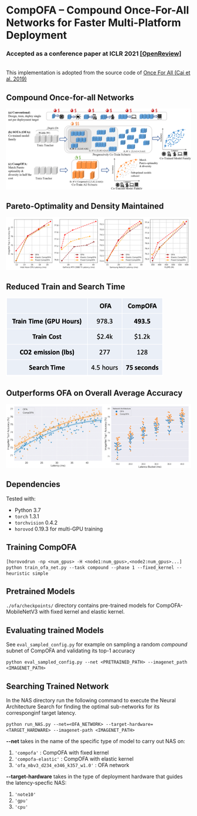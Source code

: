 # CompOFA – Compound Once-For-All Networks for Faster Multi-Platform Deployment 
### Accepted as a conference paper at ICLR 2021 [[OpenReview]](https://openreview.net/forum?id=IgIk8RRT-Z)
\
This implementation is adopted from the source code of [Once For All (Cai et al. 2019)](https://github.com/mit-han-lab/once-for-all)

## Compound Once-for-all Networks
![](figures/overview.png)

## Pareto-Optimality and Density Maintained
![](figures/pareto_curves.png)

## Reduced Train and Search Time
<img src="/figures/cost.png" height="214" width="428">

## Outperforms OFA on Overall Average Accuracy
![](figures/avg_accuracy.png)

## Dependencies
Tested with:
- Python 3.7
- `torch` 1.3.1
- `torchvision` 0.4.2
- `horovod` 0.19.3 for multi-GPU training

## Training CompOFA
```
[horovodrun -np <num_gpus> -H <node1:num_gpus>,<node2:num_gpus>...] python train_ofa_net.py --task compound --phase 1 --fixed_kernel --heuristic simple
```


## Pretrained Models
`./ofa/checkpoints/` directory contains pre-trained models for CompOFA-MobileNetV3 with fixed kernel and elastic kernel.


## Evaluating trained Models
See `eval_sampled_config.py` for example on sampling a random *compound* subnet of CompOFA and validating its top-1 accuracy
```
python eval_sampled_config.py --net <PRETRAINED_PATH> --imagenet_path <IMAGENET_PATH>
```


## Searching Trained Network
In the NAS directory run the following command to execute the Neural Architecture Search for finding the optimal sub-networks for its corresponginf target latency.
```
python run_NAS.py --net=<OFA_NETWORK> --target-hardware=<TARGET_HARDWARE> --imagenet-path <IMAGENET_PATH>
```
**--net** takes in the name of the specific type of model to carry out NAS on:
1. `'compofa'` : CompOFA with fixed kernel
2. `'compofa-elastic'` : CompOFA with elastic kernel
3. `'ofa_mbv3_d234_e346_k357_w1.0'` : OFA network

**--target-hardware** takes in the type of deployment hardware that guides the latency-specfic NAS:
1. `'note10'`
2. `'gpu'`
3. `'cpu'`


